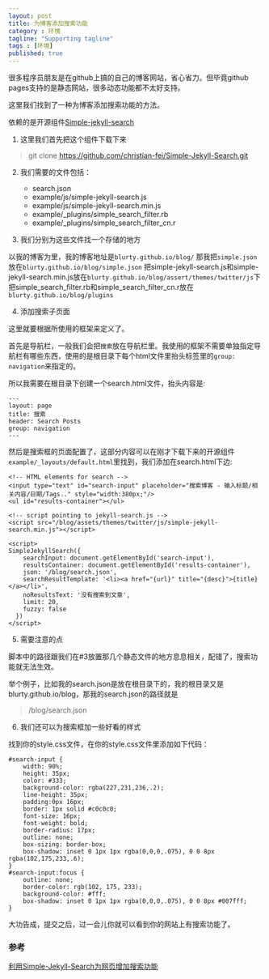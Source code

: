 ```yaml
---
layout: post
title: 为博客添加搜索功能
category : 环境
tagline: "Supporting tagline"
tags : [环境]
published: true
---
```


很多程序员朋友是在github上搞的自己的博客网站，省心省力。但毕竟github pages支持的是静态网站，很多动态功能都不太好支持。

这里我们找到了一种为博客添加搜索功能的方法。

依赖的是开源组件[Simple-jekyll-search](https://github.com/christian-fei/Simple-Jekyll-Search)

1. 这里我们首先把这个组件下载下来

> git clone https://github.com/christian-fei/Simple-Jekyll-Search.git

<!--break-->

2. 我们需要的文件包括：
    - search.json
    - example/js/simple-jekyll-search.js
    - example/js/simple-jekyll-search.min.js
    - example/_plugins/simple_search_filter.rb
    - example/_plugins/simple_search_filter_cn.r

3. 我们分别为这些文件找一个存储的地方

以我的博客为里，我的博客地址是`blurty.github.io/blog/`
那我把`simple.json`放在`blurty.github.io/blog/simple.json`
把simple-jekyll-search.js和simple-jekyll-search.min.js放在`blurty.github.io/blog/assert/themes/twitter/js`下
把simple_search_filter.rb和simple_search_filter_cn.r放在`blurty.github.io/blog/plugins`

4. 添加搜索子页面

这里就要根据所使用的框架来定义了。

首先是导航栏，一般我们会把`搜索`放在导航栏里。我使用的框架不需要单独指定导航栏有哪些东西，使用的是根目录下每个html文件里抬头标签里的`group: navigation`来指定的。

所以我需要在根目录下创建一个search.html文件，抬头内容是:

```
---
layout: page
title: 搜索
header: Search Posts
group: navigation
---
```

然后是搜索框的页面配置了，这部分内容可以在刚才下载下来的开源组件`example/_layouts/default.html`里找到，我们添加在search.html下边:

```
<!-- HTML elements for search -->
<input type="text" id="search-input" placeholder="搜索博客 - 输入标题/相关内容/日期/Tags.." style="width:380px;"/>
<ul id="results-container"></ul>

<!-- script pointing to jekyll-search.js -->
<script src="/blog/assets/themes/twitter/js/simple-jekyll-search.min.js"></script>

<script>
SimpleJekyllSearch({
    searchInput: document.getElementById('search-input'),
    resultsContainer: document.getElementById('results-container'),
    json: '/blog/search.json',
    searchResultTemplate: '<li><a href="{url}" title="{desc}">{title}</a></li>',
    noResultsText: '没有搜索到文章',
    limit: 20,
    fuzzy: false
  })
</script>
```

5. 需要注意的点

脚本中的路径跟我们在#3放置那几个静态文件的地方息息相关，配错了，搜索功能就无法生效。

举个例子，比如我的search.json是放在根目录下的，我的根目录又是blurty.github.io/blog，那我的search.json的路径就是

> /blog/search.json

6. 我们还可以为搜索框加一些好看的样式

找到你的style.css文件，在你的style.css文件里添加如下代码：

```
#search-input {
    width: 90%;
    height: 35px;
    color: #333;
    background-color: rgba(227,231,236,.2);
    line-height: 35px;
    padding:0px 16px;
    border: 1px solid #c0c0c0;
    font-size: 16px;
    font-weight: bold;
    border-radius: 17px;
    outline: none;
    box-sizing: border-box;
    box-shadow: inset 0 1px 1px rgba(0,0,0,.075), 0 0 8px rgba(102,175,233,.6);
}
#search-input:focus {
    outline: none;
    border-color: rgb(102, 175, 233);
    background-color: #fff;
    box-shadow: inset 0 1px 1px rgba(0,0,0,.075), 0 0 8px #007fff;
}
```

大功告成，提交之后，过一会儿你就可以看到你的网站上有搜索功能了。

### 参考

[利用Simple-Jekyll-Search为网页增加搜索功能](https://ning0.top/2020-11-08-blog-jekyll-search)